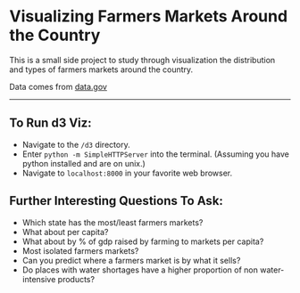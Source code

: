 # Visualizing Farmers Markets Around the Country

This is a small side project to study through visualization the distribution and types of farmers markets around the country. 

Data comes from [data.gov](http://catalog.data.gov/dataset/farmers-markets-geographic-data) 

---

## To Run d3 Viz:

- Navigate to the `/d3` directory. 
- Enter `python -m SimpleHTTPServer` into the terminal. (Assuming you have python installed and are on unix.)
- Navigate to `localhost:8000` in your favorite web browser. 

## Further Interesting Questions To Ask: 

- Which state has the most/least farmers markets?
- What about per capita?
- What about by % of gdp raised by farming to markets per capita? 
- Most isolated farmers markets?
- Can you predict where a farmers market is by what it sells?
- Do places with water shortages have a higher proportion of non water-intensive products?